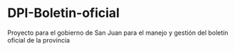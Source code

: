 # DPI-Boletin-oficial
Proyecto para el gobierno de San Juan para el manejo y gestión del boletín oficial de la provincia
